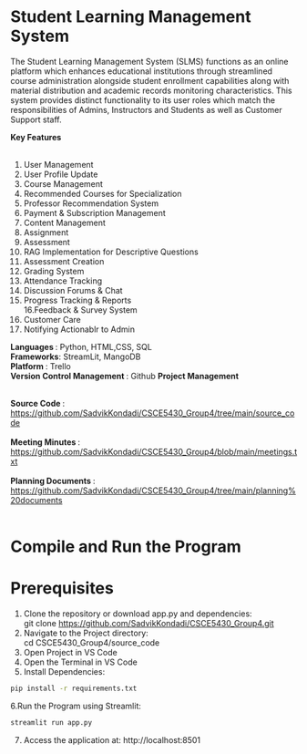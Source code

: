 # Student Learning Management System <br>
The Student Learning Management System (SLMS) functions as an online platform which
enhances educational institutions through streamlined course administration alongside
student enrollment capabilities along with material distribution and academic records
monitoring characteristics. This system provides distinct functionality to its user roles which
match the responsibilities of Admins, Instructors and Students as well as Customer Support
staff.<br>

<b> Key Features </b> <br> <br>

1. User Management <br>
2. User Profile Update <br>
3. Course Management <br>
4. Recommended Courses for Specialization <br>
5. Professor Recommendation System <br>
6. Payment & Subscription Management <br>
7. Content Management <br>
8. Assignment <br>
9. Assessment <br>
10. RAG Implementation for Descriptive Questions <br>
11. Assessment Creation <br>
12. Grading System <br>
13. Attendance Tracking <br>
14. Discussion Forums & Chat <br>
15. Progress Tracking & Reports <br>
16.Feedback & Survey System <br>
17. Customer Care <br>
18. Notifying Actionablr to Admin <br>

<b> Languages </b>: Python, HTML,CSS, SQL <br>
<b> Frameworks</b>: StreamLit, MangoDB <br>
<b> Platform </b>: Trello <br>
<b> Version Control Management </b>: Github <b>Project Management </b> <br> <br>

<b> Source Code </b>: https://github.com/SadvikKondadi/CSCE5430_Group4/tree/main/source_code <br> <br>
<b> Meeting Minutes </b>: https://github.com/SadvikKondadi/CSCE5430_Group4/blob/main/meetings.txt <br> <br>
<b> Planning Documents </b>: https://github.com/SadvikKondadi/CSCE5430_Group4/tree/main/planning%20documents <br> <br> 

# Compile and Run the Program <br> 
# Prerequisites <br>
1. Clone the repository or download app.py and dependencies:<br>
git clone https://github.com/SadvikKondadi/CSCE5430_Group4.git <br> 
2. Navigate to the Project directory: <br>
cd CSCE5430_Group4/source_code
3. Open Project in VS Code <br>
4. Open the Terminal in VS Code <br>
5. Install Dependencies: <br>
```bash
pip install -r requirements.txt
```

6.Run the Program using Streamlit:
```bash
streamlit run app.py
```


7. Access the application at: http://localhost:8501



